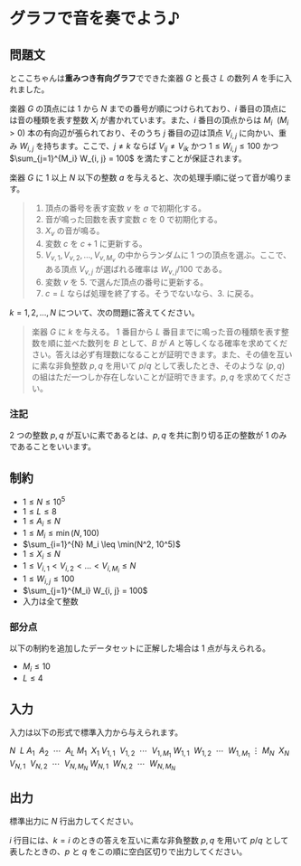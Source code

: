 # グラフで音を奏でよう♪

## 問題文

とここちゃんは**重みつき有向グラフ**でできた楽器 $G$ と長さ $L$ の数列 $A$ を手に入れました。

楽器 $G$ の頂点には $1$ から $N$ までの番号が順につけられており、$i$ 番目の頂点には音の種類を表す整数 $X_i$ が書かれています。また、$i$ 番目の頂点からは $M_i\ \ (M_i > 0)$ 本の有向辺が張られており、そのうち $j$ 番目の辺は頂点 $V_{i, j}$ に向かい、重み $W_{i, j}$ を持ちます。ここで、$j \neq k$ ならば $V_{ij} \neq V_{ik}$ かつ $1 \leq W_{i, j} \leq 100$ かつ $\sum_{j=1}^{M_i} W_{i, j} = 100$ を満たすことが保証されます。 

楽器 $G$ に $1$ 以上 $N$ 以下の整数 $a$ を与えると、次の処理手順に従って音が鳴ります。
> 1. 頂点の番号を表す変数 $v$ を $a$ で初期化する。
> 2. 音が鳴った回数を表す変数 $c$ を $0$ で初期化する。
> 3. $X_v$ の音が鳴る。
> 4. 変数 $c$ を $c + 1$ に更新する。
> 5. $V_{v, 1}, V_{v, 2}, \dots, V_{v, M_v}$ の中からランダムに $1$ つの頂点を選ぶ。ここで、ある頂点 $V_{v, j}$ が選ばれる確率は $W_{v, j} / 100$ である。
> 6. 変数 $v$ を 5. で選んだ頂点の番号に更新する。
> 7. $c = L$ ならば処理を終了する。そうでないなら、3. に戻る。

$k = 1, 2, \dots, N$ について、次の問題に答えてください。
> 楽器 $G$ に $k$ を与える。 $1$ 番目から $L$ 番目までに鳴った音の種類を表す整数を順に並べた数列を $B$ として、$B$ が $A$ と等しくなる確率を求めてください。答えは必ず有理数になることが証明できます。また、その値を互いに素な非負整数 $p, q$ を用いて $p / q$ として表したとき、そのような $(p, q)$ の組はただ一つしか存在しないことが証明できます。$p, q$ を求めてください。


### 注記

$2$ つの整数 $p, q$ が互いに素であるとは、$p, q$ を共に割り切る正の整数が $1$ のみであることをいいます。


## 制約

- $1 \leq N \leq 10^5$
- $1 \leq L \leq 8$
- $1 \leq A_i \leq N$
- $1 \leq M_i \leq \min(N, 100)$
- $\sum_{i=1}^{N} M_i \leq \min(N^2, 10^5)$
- $1 \leq X_i \leq N$
- $1 \leq V_{i, 1} < V_{i, 2} < \dots < V_{i, M_i} \leq N$
- $1 \leq W_{i,j} \leq 100$
- $\sum_{j=1}^{M_i} W_{i, j} = 100$
- 入力は全て整数

### 部分点

以下の制約を追加したデータセットに正解した場合は $1$ 点が与えられる。
- $M_i \leq 10$
- $L \leq 4$


## 入力

入力は以下の形式で標準入力から与えられます。

<div class="code-math">
    
$N\ \ L$
$A_1\ \ A_2\ \ \cdots\ \ A_L$
$M_1\ \ X_1$
$V_{1,1}\ \ V_{1,2}\ \ \cdots\ \ V_{1, M_1}$
$W_{1,1}\ \ W_{1,2}\ \ \cdots\ \ W_{1,M_1}$
$\vdots$
$M_N\ \ X_N$
$V_{N, 1}\ \ V_{N, 2}\ \ \cdots\ \ V_{N,M_N}$
$W_{N, 1}\ \ W_{N, 2}\ \ \cdots\ \ W_{N,M_N}$
    
</div>

## 出力

標準出力に $N$ 行出力してください。

$i$ 行目には、$k=i$ のときの答えを互いに素な非負整数 $p, q$ を用いて $p / q$ として表したときの、$p$ と $q$ をこの順に空白区切りで出力してください。
